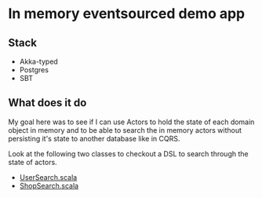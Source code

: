 # In memory eventsourced demo app

## Stack
* Akka-typed
* Postgres
* SBT

## What does it do
My goal here was to see if I can use Actors to hold the state of each domain object in memory and to be able to search
the in memory actors without persisting it's state to another database like in CQRS.

Look at the following two classes to checkout a DSL to search through the state of actors.
- [UserSearch.scala](https://github.com/simerplaha/in-memory-eventsourcing/blob/master/eventsourcing/src/main/scala/com/commerce/aggregate/user/UserSearch.scala)
- [ShopSearch.scala](https://github.com/simerplaha/in-memory-eventsourcing/blob/master/eventsourcing/src/main/scala/com/commerce/aggregate/shop/ShopSearch.scala)







